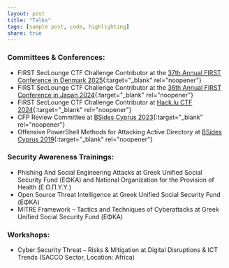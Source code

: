 ```yaml
---
layout: post
title: "Talks"
tags: [sample post, code, highlighting]
share: true
---
```


### Committees & Conferences:
* FIRST SecLounge CTF Challenge Contributor at the [37th Annual FIRST Conference in Denmark 2025](https://www.first.org/conference/2025/ctf){:target="_blank" rel="noopener"}
* FIRST SecLounge CTF Challenge Contributor at the [36th Annual FIRST Conference in Japan 2024](https://www.first.org/conference/2024/ctf){:target="_blank" rel="noopener"}
* FIRST SecLounge CTF Challenge Contributor at [Hack.lu CTF 2024](https://hacklu.firstseclounge.org/){:target="_blank" rel="noopener"}
* CFP Review Committee at [BSides Cyprus 2023](https://bsidescyprus.com/){:target="_blank" rel="noopener"}
* Offensive PowerShell Methods for Attacking Active Directory at [BSides Cyprus 2019](https://bsidescyprus.com/){:target="_blank" rel="noopener"}

### Security Awareness Trainings:
* Phishing And Social Engineering Attacks at Greek Unified Social Security Fund (ΕΦΚΑ) and National Organization
for the Provision of Health (Ε.Ο.Π.Υ.Υ.)
* Open Source Threat Intelligence at Greek Unified Social Security Fund (ΕΦΚΑ)
* MITRE Framework – Tactics and Techniques of Cyberattacks at Greek Unified Social Security Fund (ΕΦΚΑ)

### Workshops:
* Cyber Security Threat – Risks & Mitigation at Digital Disruptions & ICT Trends (SACCO Sector, Location: Africa) 
